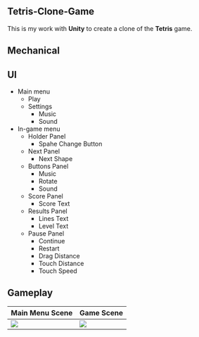 ## Tetris-Clone-Game
This is my work with **Unity** to create a clone of the **Tetris** game.

## Mechanical

## UI
  * Main menu
    * Play
    * Settings
      * Music
      * Sound
  * In-game menu
    * Holder Panel
      * Spahe Change Button  
    * Next Panel
      * Next Shape
    * Buttons Panel
      * Music
      * Rotate
      * Sound   
    * Score Panel
      * Score Text   
    * Results Panel
      * Lines Text
      * Level Text  
    * Pause Panel
      * Continue
      * Restart
      * Drag Distance
      * Touch Distance
      * Touch Speed

## Gameplay
Main Menu Scene | Game Scene
------------ | ------------- 
![](VideosAndPhotos/TetrisKlip1.gif) | ![](VideosAndPhotos/TetrisKlip2.gif)

